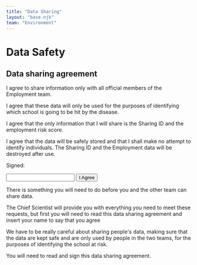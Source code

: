 ```yaml
---
title: "Data Sharing"
layout: "base.njk"
team: "Environment"
---
```


# Data Safety


<div class="grid grid-md-2 two-column-md">
  <div class="mb1 grid-column-2-md">

<article class="document times">

<div class="tac">

## Data sharing agreement

</div>

I agree to share information only with all official members of the Employment team.

I agree that these data will only be used for the purposes of identifying which school is going to be hit by the disease.

I agree that the only information that I will share is the Sharing ID and the employment risk score.

I agree that the data will be safely stored and that I shall make no attempt to identify individuals. The Sharing ID and the Employment data will be destroyed after use.


Signed:

 <form  onclick="store()"  action="/environment/data-sharing/" id="myForm" >
<input id="fullName" name="fullName" type="text" required="required"  oninput="cacheInput(this)">
<button class="btn" type="submit">I Agree</button>
</form>

</article>




  </div>

  <div class="grid-column-1-md">



There is something you will need to do before you and the other team can share data.

The Chief Scientist will provide you with everything you need to meet these requests, but first you will need to read this data sharing agreement and insert your name to say that you agree

We have to be really careful about sharing people's data, making sure that the data are kept safe and are only used by people in the two teams, for the purposes of identifying the school at risk.


You will need to read and sign this data sharing agreement.

</div>

</div>



<script type="text/javascript">
  function store(){
     var inputName= document.getElementById("fullName");
     localStorage.setItem("name", inputName.value);
  }


  </script>